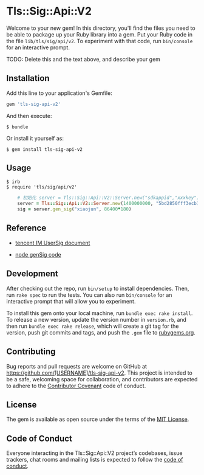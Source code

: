 # Tls::Sig::Api::V2

Welcome to your new gem! In this directory, you'll find the files you need to be able to package up your Ruby library into a gem. Put your Ruby code in the file `lib/tls/sig/api/v2`. To experiment with that code, run `bin/console` for an interactive prompt.

TODO: Delete this and the text above, and describe your gem

## Installation

Add this line to your application's Gemfile:

```ruby
gem 'tls-sig-api-v2'
```

And then execute:

    $ bundle

Or install it yourself as:

    $ gem install tls-sig-api-v2

## Usage

    $ irb
    $ require 'tls/sig/api/v2'


```ruby
    # 初始化 server = Tls::Sig::Api::V2::Server.new("sdkappid","xxxkey") 
    server = Tls::Sig::Api::V2::Server.new(1400000000, "5bd2850fff3ecb11d7c805251c51ee463a25727bddc2385f3fa8bfee1bb93b5e")
    sig = server.gen_sig("xiaojun", 86400*180)

```    

## Reference

* [tencent IM UserSig document](https://cloud.tencent.com/document/product/269/32688)

* [node genSig code](https://github.com/tencentyun/tls-sig-api-v2-node)


## Development

After checking out the repo, run `bin/setup` to install dependencies. Then, run `rake spec` to run the tests. You can also run `bin/console` for an interactive prompt that will allow you to experiment.

To install this gem onto your local machine, run `bundle exec rake install`. To release a new version, update the version number in `version.rb`, and then run `bundle exec rake release`, which will create a git tag for the version, push git commits and tags, and push the `.gem` file to [rubygems.org](https://rubygems.org).

## Contributing

Bug reports and pull requests are welcome on GitHub at https://github.com/[USERNAME]/tls-sig-api-v2. This project is intended to be a safe, welcoming space for collaboration, and contributors are expected to adhere to the [Contributor Covenant](http://contributor-covenant.org) code of conduct.

## License

The gem is available as open source under the terms of the [MIT License](https://opensource.org/licenses/MIT).

## Code of Conduct

Everyone interacting in the Tls::Sig::Api::V2 project’s codebases, issue trackers, chat rooms and mailing lists is expected to follow the [code of conduct](https://github.com/[USERNAME]/tls-sig-api-v2/blob/master/CODE_OF_CONDUCT.md).
